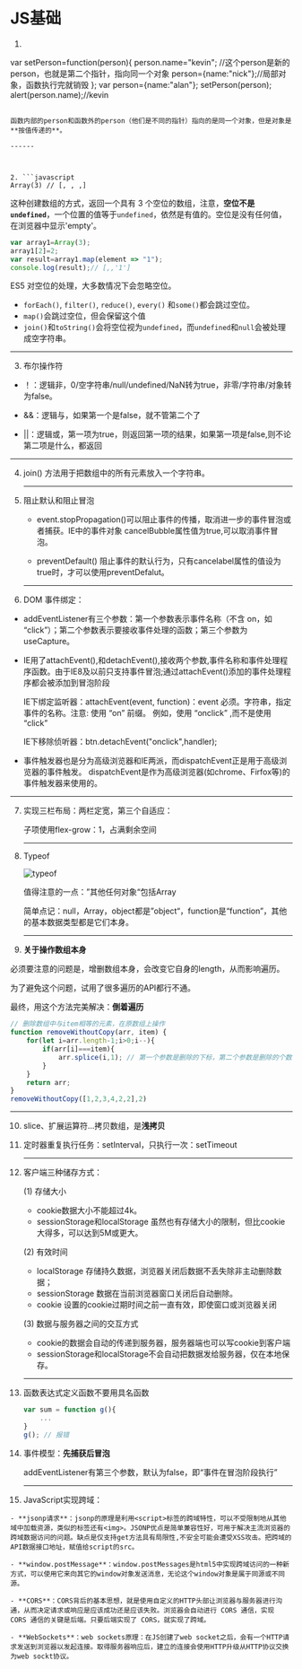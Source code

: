 # JS基础

1.  ```js
   var setPerson=function(person){ 
   	person.name="kevin"; //这个person是新的person，也就是第二个指针，指向同一个对象
       person={name:"nick"};//局部对象，函数执行完就销毁 
   }; 
   var person={name:"alan"};
   setPerson(person); 
   alert(person.name);//kevin
   ```

   函数内部的person和函数外的person（他们是不同的指针）指向的是同一个对象，但是对象是**按值传递的**。

   ------
   
   
   
2. ```javascript
   Array(3) // [, , ,]
   ```

   这种创建数组的方式，返回一个具有 3 个空位的数组，注意，**空位不是`undefined`**，一个位置的值等于`undefined`，依然是有值的。空位是没有任何值，在浏览器中显示'empty'。

   ```js
   var array1=Array(3);
   array1[2]=2;
   var result=array1.map(element => "1");
   console.log(result);// [,,'1']
   ```

   ES5 对空位的处理，大多数情况下会忽略空位。

   - `forEach()`, `filter()`, `reduce()`, `every()` 和`some()`都会跳过空位。
   - `map()`会跳过空位，但会保留这个值
   - `join()`和`toString()`会将空位视为`undefined`，而`undefined`和`null`会被处理成空字符串。

   ------

   

3.  布尔操作符

   - ！：逻辑非，0/空字符串/null/undefined/NaN转为true，非零/字符串/对象转为false。

   - &&：逻辑与，如果第一个是false，就不管第二个了
   - ||：逻辑或，第一项为true，则返回第一项的结果，如果第一项是false,则不论第二项是什么，都返回

   ------

   

4. join() 方法用于把数组中的所有元素放入一个字符串。

   ------

   

5. 阻止默认和阻止冒泡   

   - event.stopPropagation()可以阻止事件的传播，取消进一步的事件冒泡或者捕获。IE中的事件对象   cancelBubble属性值为true,可以取消事件冒泡。

   - preventDefault() 阻止事件的默认行为，只有cancelabel属性的值设为true时，才可以使用preventDefalut。

   ------

6.  DOM 事件绑定：

   - addEventListener有三个参数：第一个参数表示事件名称（不含 on，如 “click”）；第二个参数表示要接收事件处理的函数；第三个参数为 useCapture。

   - IE用了attachEvent(),和detachEvent(),接收两个参数,事件名称和事件处理程序函数。由于IE8及以前只支持事件冒泡;通过attachEvent()添加的事件处理程序都会被添加到冒泡阶段

     IE下绑定监听器：attachEvent(event, function)：event 必须。字符串，指定事件的名称。注意: 使用 “on” 前缀。 例如，使用 “onclick” ,而不是使用 “click”

     IE下移除侦听器：btn.detachEvent("onclick",handler);   

   - 事件触发器也是分为高级浏览器和IE两派，而dispatchEvent正是用于高级浏览器的事件触发。 dispatchEvent是作为高级浏览器(如chrome、Firfox等)的事件触发器来使用的。

   ------

   

7. 实现三栏布局：两栏定宽，第三个自适应：

   子项使用flex-grow：1，占满剩余空间

   ------

8. Typeof

   ![typeof](C:\Users\NHT\Desktop\前端复习\img\typeof.PNG)

   值得注意的一点：”其他任何对象“包括Array

   简单点记：null，Array，object都是”object“，function是“function”，其他的基本数据类型都是它们本身。
   
   ------
   
9.  **关于操作数组本身**

   必须要注意的问题是，增删数组本身，会改变它自身的length，从而影响遍历。

   为了避免这个问题，试用了很多遍历的API都行不通。

   最终，用这个方法完美解决：**倒着遍历**

   ```js
   // 删除数组中与item相等的元素，在原数组上操作
   function removeWithoutCopy(arr, item) {
       for(let i=arr.length-1;i>0;i--){
           if(arr[i]===item){
               arr.splice(i,1); // 第一个参数是删除的下标，第二个参数是删除的个数
           }
       }
       return arr;
   }
   removeWithoutCopy([1,2,3,4,2,2],2)
   ```

   ------
   
10. slice、扩展运算符...拷贝数组，是**浅拷贝**

11. 定时器重复执行任务：setInterval，只执行一次：setTimeout

    ------

    

12. 客户端三种储存方式：

    (1) 存储大小

    - cookie数据大小不能超过4k。
    - sessionStorage和localStorage 虽然也有存储大小的限制，但比cookie大得多，可以达到5M或更大。

    (2) 有效时间

    - localStorage 存储持久数据，浏览器关闭后数据不丢失除非主动删除数据；
    - sessionStorage 数据在当前浏览器窗口关闭后自动删除。
    - cookie 设置的cookie过期时间之前一直有效，即使窗口或浏览器关闭

    (3) 数据与服务器之间的交互方式

    - cookie的数据会自动的传递到服务器，服务器端也可以写cookie到客户端
    - sessionStorage和localStorage不会自动把数据发给服务器，仅在本地保存。

    ------

13. 函数表达式定义函数不要用具名函数

    ```js
    var sum = function g(){
        ...
    }
    g(); // 报错
    ```

14. 事件模型：**先捕获后冒泡**

    addEventListener有第三个参数，默认为false，即“事件在冒泡阶段执行”
    
    ------
    
15.  JavaScript实现跨域：

    - **jsonp请求**：jsonp的原理是利用<script>标签的跨域特性，可以不受限制地从其他域中加载资源，类似的标签还有<img>。JSONP优点是简单兼容性好，可用于解决主流浏览器的跨域数据访问的问题。缺点是仅支持get方法具有局限性,不安全可能会遭受XSS攻击。把跨域的API数据接口地址，赋值给script的src。

    - **window.postMessage**：window.postMessages是html5中实现跨域访问的一种新方式，可以使用它来向其它的window对象发送消息，无论这个window对象是属于同源或不同源。

    - **CORS**：CORS背后的基本思想，就是使用自定义的HTTP头部让浏览器与服务器进行沟通，从而决定请求或响应是应该成功还是应该失败。浏览器会自动进行 CORS 通信，实现 CORS 通信的关键是后端。只要后端实现了 CORS，就实现了跨域。

    - **WebSockets**：web sockets原理：在JS创建了web socket之后，会有一个HTTP请求发送到浏览器以发起连接。取得服务器响应后，建立的连接会使用HTTP升级从HTTP协议交换为web sockt协议。
